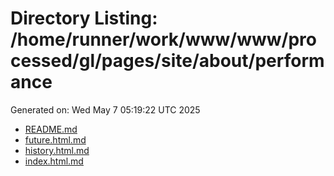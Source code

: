 # Directory Listing: /home/runner/work/www/www/processed/gl/pages/site/about/performance
Generated on: Wed May  7 05:19:22 UTC 2025

- [README.md](README.md)
- [future.html.md](future.html.md)
- [history.html.md](history.html.md)
- [index.html.md](index.html.md)
